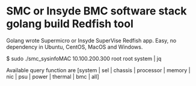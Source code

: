 # SMC or Insyde BMC software stack golang build Redfish tool
Golang wrote Supermicro or Insyde SuperVise Redfish app.  Easy, no dependency in Ubuntu, CentOS, MacOS and Windows.

$ sudo ./smc_sysinfoMAC 10.100.200.300 root root system | jq

Available query function are [system | sel | chassis | processor | memory | nic | psu | power | thermal | bmc | all]
